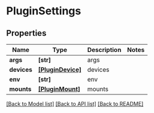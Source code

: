 # PluginSettings


## Properties
Name | Type | Description | Notes
------------ | ------------- | ------------- | -------------
**args** | **[str]** | args | 
**devices** | [**[PluginDevice]**](PluginDevice.md) | devices | 
**env** | **[str]** | env | 
**mounts** | [**[PluginMount]**](PluginMount.md) | mounts | 

[[Back to Model list]](../README.md#documentation-for-models) [[Back to API list]](../README.md#documentation-for-api-endpoints) [[Back to README]](../README.md)


